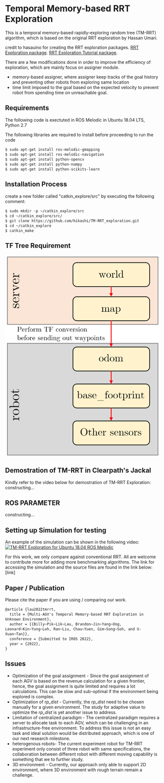 # Temporal Memory-based RRT Exploration
This is a temporal memory-based rapidly-exploring random tree (TM-RRT) algorithm, which is based on the original RRT exploration by Hassan Umari.

credit to hasauino for creating the RRT exploration packages.
[RRT Exploration package](https://github.com/hasauino/rrt_exploration "RRT Exploration").
[RRT Exploration Tutorial package](https://github.com/hasauino/rrt_exploration_tutorials "RRT Exploration").

There are a few modifications done in order to improve the efficiency of exploration, which are mainly focus on assigner module.
- memory-based assigner, where assigner keep tracks of the goal history and preventing other robots from exploring same location
- time limit imposed to the goal based on the expected velocity to prevent robot from spending time on unreachable goal.


## Requirements
The following code is exectuted in ROS Melodic in Ubuntu 18.04 LTS, Python 2.7

The following libraries are required to install before proceeding to run the code

    $ sudo apt-get install ros-melodic-gmapping
    $ sudo apt-get install ros-melodic-navigation
    $ sudo apt-get install python-opencv
    $ sudo apt-get install python-numpy
    $ sudo apt-get install python-scikits-learn
    
## Installation Process
create a new folder called "catkin_explore/src" by executing the following comment:

    $ sudo mkdir -p ~/catkin_explore/src
    $ cd ~/catkin_explore/src/
    $ git clone https://github.com/hikashi/TM-RRT_exploration.git
    $ cd ~/catkin_explore
    $ catkin_make

## TF Tree Requirement
 ![TF_tree_example](/TF_tree_example.PNG)

## Demostration of TM-RRT in Clearpath's Jackal
Kindly refer to the video below for demostration of TM-RRT Exploration:
constructing...




## ROS PARAMETER
constructing...


## Setting up Simulation for testing
An example of the simulation can be shown in the following video:
[![TM-RRT Exploration for Ubuntu 18.04 ROS Melodic](https://img.youtube.com/vi/F40GGvnIfsc/0.jpg)](https://www.youtube.com/watch?v=F40GGvnIfsc "TM-RRT Exploration for Ubuntu 18.04 ROS Melodic")

For this work, we only compare against conventional RRT. All are welcome to contribute more for adding more benchmarking algorithms.
The link for accessing the simulation and the source files are found in the link below:
[link]


## Paper / Publication
Please cite the paper if you are using / comparing our work.

    @article {lau2022tmrrt,
      title = {Multi-AGV's Temporal Memory-based RRT Exploration in Unknown Environment},
      author = {{Billy~Pik~Lik~Lau, Brandon~Jin~Yang~Ong, Leonard~Kin~Yung~Loh, Ran~Liu, Chau~Yuen, Gim~Song~Soh, and U-Xuan~Tan}},
      conference = {Submitted to IROS 2022},
      year = {2022},
    }

## Issues
- Optimization of the goal assignment - Since the goal assignment of each AGV is based on the revenue calculation for a given frontier, hence, the goal assignment is quite limited and requires a lot calculations. This can be slow and sub-optimal if the environment being explored is complex.
- Optimization of _rp_dist_ - Currently, the _rp_dist_ need to be chosen manually for a given environment. The study for adaptive value to optimize the _rp_dist_ is yet another issue to address.  
- Limitation of centralized paradigm - The centralized paradigm requires a server to allocate task to each AGV, which can be challenging in an infrastructure-free environment. To address this issue is not an easy task and ideal solution would be distributed approach, which is one of our next research milestone. 
- heterogenous robots- The current experiment robot for TM-RRT experiment only consist of three robot with same specifications, the collaboration between different robot with different moving capability is something that we to further study.
- 3D environment - Currently, our approach only able to support 2D environment, where 3D environment with rough terrain remain a challenge. 
